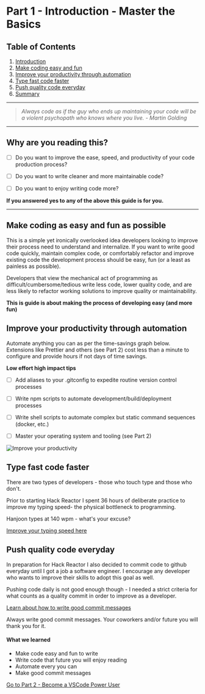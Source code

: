 # Part 1 - Introduction - Master the Basics

## Table of Contents

1.  [Introduction](#why-are-you-reading-this)
1.  [Make coding easy and fun](#make-coding-as-easy-and-fun-as-possible)
1.  [Improve your productivity through automation](#improve-your-productivity-through-automation)
1.  [Type fast code faster](#type-fast-code-faster)
1.  [Push quality code everyday](#push-quality-code-everyday)
1.  [Summary](#what-we-learned)

---

> _Always code as if the guy who ends up maintaining your code will be a violent psychopath who knows where you live. - Martin Golding_

---

## Why are you reading this?

- [ ] Do you want to improve the ease, speed, and productivity of your code production process?

- [ ] Do you want to write cleaner and more maintainable code?

- [ ] Do you want to enjoy writing code more?

**If you answered yes to any of the above this guide is for you.**

---

## Make coding as easy and fun as possible

This is a simple yet ironically overlooked idea developers looking to improve their process need to understand and internalize. If you want to write good code quickly, maintain complex code, or comfortably refactor and improve existing code the development process should be easy, fun (or a least as painless as possible).

Developers that view the mechanical act of programming as difficult/cumbersome/tedious write less code, lower quality code, and are less likely to refactor working solutions to improve quality or maintainability.

**This is guide is about making the process of developing easy (and more fun)**

## Improve your productivity through automation

Automate anything you can as per the time-savings graph below. Extensions like Prettier and others (see Part 2) cost less than a minute to configure and provide hours if not days of time savings.

**Low effort high impact tips**

- [ ] Add aliases to your .gitconfig to expedite routine version control processes

- [ ] Write npm scripts to automate development/build/deployment processes

- [ ] Write shell scripts to automate complex but static command sequences (docker, etc.)

- [ ] Master your operating system and tooling (see Part 2)

![Improve your productivity](https://imgs.xkcd.com/comics/is_it_worth_the_time.png)

## Type fast code faster

There are two types of developers - those who touch type and those who don't.

Prior to starting Hack Reactor I spent 36 hours of deliberate practice to improve my typing speed- the physical bottleneck to programming.

Hanjoon types at 140 wpm - what's your excuse?

[Improve your typing speed here](https://www.keybr.com/)

## Push quality code everyday

In preparation for Hack Reactor I also decided to commit code to github everyday until I got a job a software engineer. I encourage any developer who wants to improve their skills to adopt this goal as well.

Pushing code daily is not good enough though - I needed a strict criteria for what counts as a quality commit in order to improve as a developer.

[Learn about how to write good commit messages](https://chris.beams.io/posts/git-commit/)

Always write good commit messages. Your coworkers and/or future you will thank you for it.

#### What we learned

- Make code easy and fun to write
- Write code that future you will enjoy reading
- Automate every you can
- Make good commit messages

[Go to Part 2 - Become a VSCode Power User](https://github.com/nvincenthill/streamlineyourworkflow/tree/master/Part%202/PART2.md)
